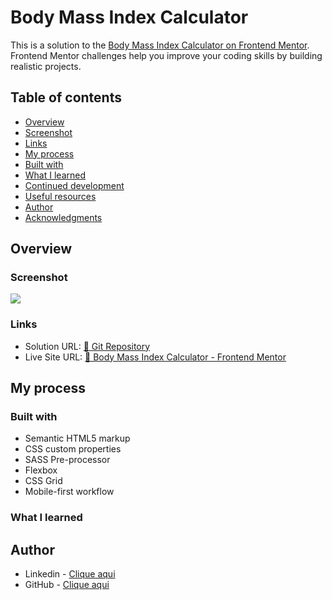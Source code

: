 # Body Mass Index Calculator

This is a solution to the [Body Mass Index Calculator on Frontend Mentor](https://www.frontendmentor.io/challenges/body-mass-index-calculator-brrBkfSz1T). Frontend Mentor challenges help you improve your coding skills by building realistic projects. 


## Table of contents

- [Overview](#overview)
- [Screenshot](#screenshot)
- [Links](#links)
- [My process](#my-process)
- [Built with](#built-with)
- [What I learned](#what-i-learned)
- [Continued development](#continued-development)
- [Useful resources](#useful-resources)
- [Author](#author)
- [Acknowledgments](#acknowledgments)


## Overview

### Screenshot

![](./assets/results/result.png)


### Links

- Solution URL: [📏 Git Repository](#)
- Live Site URL: [📏 Body Mass Index Calculator - Frontend Mentor](#)

## My process

### Built with
- Semantic HTML5 markup
- CSS custom properties
- SASS Pre-processor
- Flexbox
- CSS Grid
- Mobile-first workflow

### What I learned



## Author
- Linkedin - [Clique aqui](https://www.linkedin.com/in/mf-cunha/x)
- GitHub - [Clique aqui](https://github.com/xtirian/)